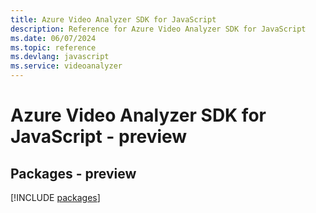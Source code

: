 ```yaml
---
title: Azure Video Analyzer SDK for JavaScript
description: Reference for Azure Video Analyzer SDK for JavaScript
ms.date: 06/07/2024
ms.topic: reference
ms.devlang: javascript
ms.service: videoanalyzer
---
```

# Azure Video Analyzer SDK for JavaScript - preview
## Packages - preview
[!INCLUDE [packages](video-analyzer-index.md)]